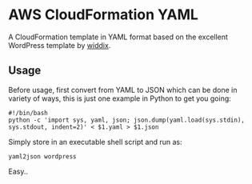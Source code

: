 # AWS CloudFormation YAML

A CloudFormation template in YAML format based on the excellent WordPress template by [widdix](https://github.com/widdix/aws-cf-templates).

## Usage

Before usage, first convert from YAML to JSON which can be done in variety of ways, this is just one example in Python to get you going:

    #!/bin/bash
    python -c 'import sys, yaml, json; json.dump(yaml.load(sys.stdin), sys.stdout, indent=2)' < $1.yaml > $1.json

Simply store in an executable shell script and run as:

    yaml2json wordpress

Easy..

